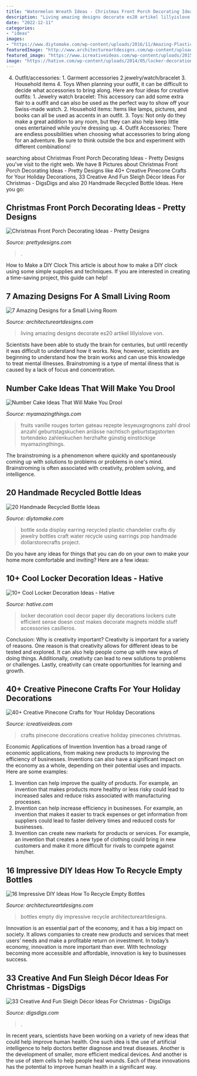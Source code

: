```yaml
---
title: "Watermelon Wreath Ideas - Christmas Front Porch Decorating Ideas"
description: "Living amazing designs decorate es20 artikel lillyislove von"
date: "2022-12-11"
categories:
- "ideas"
images:
- "https://www.diytomake.com/wp-content/uploads/2016/11/Amazing-Plastic-Soda-Bottle-Chandelier.jpg"
featuredImage: "http://www.architectureartdesigns.com/wp-content/uploads/2019/07/small-room-3.jpg"
featured_image: "https://www.icreativeideas.com/wp-content/uploads/2015/11/pineconecraft12.jpg"
image: "https://hative.com/wp-content/uploads/2014/05/locker-decoration/4-contact-paper-locker-decoration.jpg"
---
```



4. Outfit/accessories: 1. Garment accessories 2.jewelry/watch/bracelet 3. Household items 4. Toys
When planning your outfit, it can be difficult to decide what accessories to bring along. Here are four ideas for creative outfits: 1. Jewelry watch bracelet: This accessory can add some extra flair to a outfit and can also be used as the perfect way to show off your Swiss-made watch. 2. Household items: Items like lamps, pictures, and books can all be used as accents in an outfit. 3. Toys: Not only do they make a great addition to any room, but they can also help keep little ones entertained while you’re dressing up. 4. Outfit Accessories: There are endless possibilities when choosing what accessories to bring along for an adventure. Be sure to think outside the box and experiment with different combinations!

	

		
searching about Christmas Front Porch Decorating Ideas - Pretty Designs you've visit to the right web. We have 8 Pictures about Christmas Front Porch Decorating Ideas - Pretty Designs like 40+ Creative Pinecone Crafts for Your Holiday Decorations, 33 Creative And Fun Sleigh Décor Ideas For Christmas - DigsDigs and also 20 Handmade Recycled Bottle Ideas. Here you go:
		
    
## Christmas Front Porch Decorating Ideas - Pretty Designs

<img loading=lazy src="https://www.prettydesigns.com/wp-content/uploads/2014/11/Large-Wreath-for-Front-Porch.jpg" onerror="this.onerror=null;this.src='https://tse1.mm.bing.net/th?id=OIP.nvvr-AwKjVvvhX-7GSteIwAAAA&amp;pid=15.1';" alt="Christmas Front Porch Decorating Ideas - Pretty Designs">

_Source: prettydesigns.com_

>. 

	

How to Make a DIY Clock
This article is about how to make a DIY clock using some simple supplies and techniques. If you are interested in creating a time-saving project, this guide can help!

    
## 7 Amazing Designs For A Small Living Room

<img loading=lazy src="http://www.architectureartdesigns.com/wp-content/uploads/2019/07/small-room-3.jpg" onerror="this.onerror=null;this.src='https://tse3.mm.bing.net/th?id=OIP.rqAvFaI7CzqWzSVvqjSdawHaML&amp;pid=15.1';" alt="7 Amazing Designs for a Small Living Room">

_Source: architectureartdesigns.com_

>living amazing designs decorate es20 artikel lillyislove von. 

	

Scientists have been able to study the brain for centuries, but until recently it was difficult to understand how it works. Now, however, scientists are beginning to understand how the brain works and can use this knowledge to treat mental illnesses. Brainstroming is a type of mental illness that is caused by a lack of focus and concentration.

    
## Number Cake Ideas That Will Make You Drool

<img loading=lazy src="https://myamazingthings.com/wp-content/uploads/2019/03/number-cake-2.jpeg" onerror="this.onerror=null;this.src='https://tse3.mm.bing.net/th?id=OIP.E29eEa2rx0G8qeTl-muYAAHaLH&amp;pid=15.1';" alt="Number Cake Ideas That Will Make You Drool">

_Source: myamazingthings.com_

>fruits vanille rouges torten gateau rezepte lesyeuxgrognons zahl drool anzahl geburtstagskuchen anlässe nachtisch geburtstagstorten tortendeko zahlenkuchen herzhafte günstig einstöckige myamazingthings. 

	

The brainstroming is a phenomenon where quickly and spontaneously coming up with solutions to problems or problems in one's mind. Brainstroming is often associated with creativity, problem solving, and intelligence.

    
## 20 Handmade Recycled Bottle Ideas

<img loading=lazy src="https://www.diytomake.com/wp-content/uploads/2016/11/Amazing-Plastic-Soda-Bottle-Chandelier.jpg" onerror="this.onerror=null;this.src='https://tse1.mm.bing.net/th?id=OIP.8b76ezcOLxqmaV_JUcaFpQHaNu&amp;pid=15.1';" alt="20 Handmade Recycled Bottle Ideas">

_Source: diytomake.com_

>bottle soda display earring recycled plastic chandelier crafts diy jewelry bottles craft water recycle using earrings pop handmade dollarstorecrafts project. 

	

Do you have any ideas for things that you can do on your own to make your home more comfortable and inviting? Here are a few ideas: 

    
## 10+ Cool Locker Decoration Ideas - Hative

<img loading=lazy src="https://hative.com/wp-content/uploads/2014/05/locker-decoration/4-contact-paper-locker-decoration.jpg" onerror="this.onerror=null;this.src='https://tse2.mm.bing.net/th?id=OIP.OKAdD3z3iR9AekLOzqiHPQHaJ6&amp;pid=15.1';" alt="10+ Cool Locker Decoration Ideas - Hative">

_Source: hative.com_

>locker decoration cool decor paper diy decorations lockers cute efficient sense doesn cost makes decorate magnets middle stuff accessories casilleros. 

	

Conclusion: Why is creativity important?
Creativity is important for a variety of reasons. One reason is that creativity allows for different ideas to be tested and explored. It can also help people come up with new ways of doing things. Additionally, creativity can lead to new solutions to problems or challenges. Lastly, creativity can create opportunities for learning and growth.

    
## 40+ Creative Pinecone Crafts For Your Holiday Decorations

<img loading=lazy src="https://www.icreativeideas.com/wp-content/uploads/2015/11/pineconecraft12.jpg" onerror="this.onerror=null;this.src='https://tse2.mm.bing.net/th?id=OIP._z5_2O8Ceq1knCgxY2awjQHaLH&amp;pid=15.1';" alt="40+ Creative Pinecone Crafts for Your Holiday Decorations">

_Source: icreativeideas.com_

>crafts pinecone decorations creative holiday pinecones christmas. 

	

Economic Applications of Invention
Invention has a broad range of economic applications, from making new products to improving the efficiency of businesses. Inventions can also have a significant impact on the economy as a whole, depending on their potential uses and impacts. Here are some examples: 
1. Invention can help improve the quality of products. For example, an invention that makes products more healthy or less risky could lead to increased sales and reduce risks associated with manufacturing processes. 
2. Invention can help increase efficiency in businesses. For example, an invention that makes it easier to track expenses or get information from suppliers could lead to faster delivery times and reduced costs for businesses. 
3. Invention can create new markets for products or services. For example, an invention that creates a new type of clothing could bring in new customers and make it more difficult for rivals to compete against him/her.

    
## 16 Impressive DIY Ideas How To Recycle Empty Bottles

<img loading=lazy src="https://www.architectureartdesigns.com/wp-content/uploads/2013/03/decoration-bottles-diy-ArchitectureArtDesigns-9.jpg" onerror="this.onerror=null;this.src='https://tse4.mm.bing.net/th?id=OIP.MibulOgv3tLIQwgglS_BAwHaNK&amp;pid=15.1';" alt="16 Impressive DIY Ideas How To Recycle Empty Bottles">

_Source: architectureartdesigns.com_

>bottles empty diy impressive recycle architectureartdesigns. 

	

Innovation is an essential part of the economy, and it has a big impact on society. It allows companies to create new products and services that meet users’ needs and make a profitable return on investment. In today’s economy, innovation is more important than ever. With technology becoming more accessible and affordable, innovation is key to businesses success.

    
## 33 Creative And Fun Sleigh Décor Ideas For Christmas - DigsDigs

<img loading=lazy src="https://www.digsdigs.com/photos/fun-and-creative-sleigh-decor-ideas-for-christmas-14-554x832.jpg" onerror="this.onerror=null;this.src='https://tse4.mm.bing.net/th?id=OIP.877Vbkw3p_7MS2z76sFMGQHaLH&amp;pid=15.1';" alt="33 Creative And Fun Sleigh Décor Ideas For Christmas - DigsDigs">

_Source: digsdigs.com_

>. 

	

In recent years, scientists have been working on a variety of new ideas that could help improve human health. One such idea is the use of artificial intelligence to help doctors better diagnose and treat diseases. Another is the development of smaller, more efficient medical devices. And another is the use of stem cells to help people heal wounds. Each of these innovations has the potential to improve human health in a significant way.

